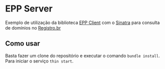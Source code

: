 # EPP Server

Exemplo de utilização da biblioteca [EPP Client](https://github.com/matheustardivo/epp_client) com o [Sinatra](http://www.sinatrarb.com) para consulta de domínios no [Registro.br](http://registro.br)

## Como usar

Basta fazer um clone do repositório e executar o comando `bundle install`. Para iniciar o serviço `thin start`. 

